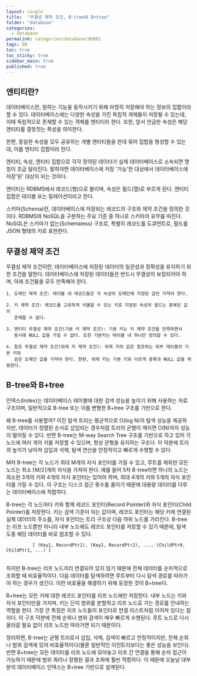 ```yaml
---
layout: single
title:  "무결성 제약 조건, B-tree와 B+tree"
folder: "database"
categories:
  - database
permalink: categories/database/db001
tags: DB
toc: true
toc_sticky: true
sidebar_main: true
published: true
---
```


## 엔티티란?
데이터베이스란, 원하는 기능을 동작시키기 위해 마땅히 저장해야 하는 정보의 집합이라 할 수 있다. 데이터베이스에는 다양한 속성을 가진 독립적 개체들이 저장될 수 있는데, 이때 독립적으로 존재할 수 있는 객체를 엔티티라 한다. 또한, 앞서 언급한 속성은 해당 엔티티를 결정짓는 특성을 의미한다.

한편, 동일한 속성을 모두 공유하는 개별 엔티티들을 한데 묶어 집합을 형성할 수 있는데, 이를 엔티티 집합이라 한다.

엔티티, 속성, 엔티티 집합으로 각각 정의된 데이터가 실제 데이터베이스로 소속되면 명칭이 조금 달라진다. 말하자면 데이터베이스에 저장 \'가능\'한 대상에서 데이터베이스에 저장\'된\' 대상이 되는 것이다.

엔티티는 RDBMS에서 레코드(행)으로 불리며, 속성은 필드(열)로 부르게 된다. 엔티티 집합은 테이블 또는 릴레이션이라고 한다.

스키마(Schema)란, 데이터베이스에 저장되는 레코드의 구조와 제약 조건을 정의한 것이다. RDBMS와 NoSQL을 구분하는 주요 기준 중 하나로 스키마의 유무를 따진다. NoSQL은 스키마가 없는(Schemaless) 구조로, 특별히 레코드를 도큐먼트로, 필드를 JSON 형태의 키로 표현한다.

## 무결성 제약 조건
무결성 제약 조건이란, 데이터베이스에 저장된 데이터의 일관성과 정확성을 유지하기 위한 조건을 말한다. 데이터베이스에 저장된 데이터들은 반드시 무결성이 보장되어야 하며, 아래 조건들을 모두 만족해야 한다.

	1. 도메인 제약 조건: 테이블 내 레코드들은 각 속성의 도메인에 지정된 값만 가져야 한다.
    
    2. 키 제약 조건: 레코드를 고유하게 식별할 수 있는 키로 지정된 속성의 필드는 중복된 값이
       존재할 수 없다.
    
	3. 엔티티 무결성 제약 조건(기본 키 제약 조건): 기본 키는 키 제약 조건을 만족하면서
       동시에 NULL 값을 가질 수 없다. 또한 기본키는 테이블 내 하나만 정의할 수 있다.
    
	4. 참조 무결성 제약 조건(외래 키 제약 조건): 외래 키의 값은 참조하는 외부 테이블의 기본 키와
       같은 도메인 값을 가져야 한다. 한편, 외래 키는 기본 키와 다르게 중복과 NULL 값을 허용한다.

## B-tree와 B+tree
인덱스(Index)는 데이터베이스 테이블에 대한 검색 성능을 높이기 위해 사용하는 자료구조이며, 일반적으로 B-tree 또는 이를 변형한 B+tree 구조를 기반으로 한다.

왜 B-tree를 사용할까? 이진 탐색 트리는 평균적으로 O(log N)의 탐색 성능을 제공하지만, 데이터가 정렬된 순서로 삽입되는 경우처럼 트리의 균형이 깨지면 O(N)까지 성능이 떨어질 수 있다. 반면 B-tree는 M-way Search Tree 구조를 기반으로 하고 있어 각 노드에 여러 개의 키를 저장할 수 있으며, 항상 균형을 유지하는 구조다. 이 덕분에 트리의 높이가 낮아져 삽입과 삭제, 탐색 연산을 안정적이고 빠르게 수행할 수 있다.

M차 B-tree는 각 노드가 최대 M개의 자식 포인터를 가질 수 있고, 루트를 제외한 모든 노드는 최소 ⌈M/2⌉개의 자식을 가져야 한다. 예를 들어 5차 B-tree라면 하나의 노드는 최소한 3개의 키와 4개의 자식 포인터는 있어야 하며, 최대 4개의 키와 5개의 자식 포인터를 가질 수 있다. 이 구조는 디스크 접근 횟수를 줄이기 때문에 대용량 데이터를 다루는 데이터베이스에 적합하다.

B-tree는 각 노드마다 키와 함께 레코드 포인터(Record Pointer)와 자식 포인터(Child Pointer)를 저장한다. 키는 검색 기준이 되는 값이며, 레코드 포인터는 해당 키에 연결된 실제 데이터의 주소를, 자식 포인터는 트리 구조상 다음 하위 노드를 가리킨다. B-tree는 리프 노드뿐만 아니라 내부 노드에도 레코드 포인터를 저장할 수 있기 때문에, 탐색 도중 해당 데이터를 바로 참조할 수 있다.

              [ (Key1, RecordPtr1), (Key2, RecordPtr2), ..., (ChildPtr0, ChildPtr1, ...) ]

<br>
하지만 B-tree는 리프 노드끼리 연결되어 있지 않기 때문에 전체 데이터를 순차적으로 조회할 때 비효율적이다. 다음 데이터를 탐색하려면 루트부터 다시 탐색 경로를 따라가야 하는 경우가 생긴다. 이런 비효율을 해결하기 위해 등장한 것이 B+tree다.

B+tree는 모든 키에 대한 레코드 포인터를 리프 노드에만 저장한다. 내부 노드는 키와 자식 포인터만을 가지며, 키는 단지 범위를 분할하고 리프 노드로 가는 경로를 안내하는 역할을 한다. 가장 큰 특징은 리프 노드들이 포인터로 연결 리스트처럼 이어져 있다는 점이다. 이 구조 덕분에 전체 순회나 범위 검색이 매우 빠르게 수행된다. 루트 노드로 다시 올라갈 필요 없이 리프 노드만 따라가면 되기 때문이다.

정리하면, B-tree는 균형 트리로서 삽입, 삭제, 검색이 빠르고 안정적이지만, 전체 순회나 범위 검색에 있어 비효율적이다(물론 일반적인 이진트리보다는 좋은 성능을 보인다). 반면 B+tree는 모든 데이터를 리프 노드에 모아놓고 리프 간 연결을 통해 순차 접근이 가능하기 때문에 범위 쿼리나 정렬된 결과 조회에 훨씬 적합하다. 이 때문에 오늘날 대부분의 데이터베이스 인덱스는 B+tree 기반으로 설계된다.